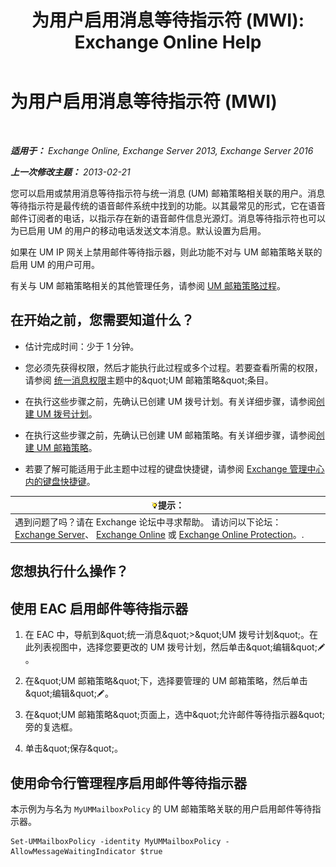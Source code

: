 ﻿---
title: '为用户启用消息等待指示符 (MWI): Exchange Online Help'
TOCTitle: 为用户启用消息等待指示符 (MWI)
ms:assetid: 3d0ca657-00b6-4108-a850-b092fede1f75
ms:mtpsurl: https://technet.microsoft.com/zh-cn/library/Dd335216(v=EXCHG.150)
ms:contentKeyID: 50556553
ms.date: 05/23/2018
mtps_version: v=EXCHG.150
ms.translationtype: MT
---

# 为用户启用消息等待指示符 (MWI)

 

_**适用于：** Exchange Online, Exchange Server 2013, Exchange Server 2016_

_**上一次修改主题：** 2013-02-21_

您可以启用或禁用消息等待指示符与统一消息 (UM) 邮箱策略相关联的用户。消息等待指示符是最传统的语音邮件系统中找到的功能。以其最常见的形式，它在语音邮件订阅者的电话，以指示存在新的语音邮件信息光源灯。消息等待指示符也可以为已启用 UM 的用户的移动电话发送文本消息。默认设置为启用。

如果在 UM IP 网关上禁用邮件等待指示器，则此功能不对与 UM 邮箱策略关联的启用 UM 的用户可用。

有关与 UM 邮箱策略相关的其他管理任务，请参阅 [UM 邮箱策略过程](um-mailbox-policy-procedures-exchange-2013-help.md)。

## 在开始之前，您需要知道什么？

  - 估计完成时间：少于 1 分钟。

  - 您必须先获得权限，然后才能执行此过程或多个过程。若要查看所需的权限，请参阅 [统一消息权限](unified-messaging-permissions-exchange-2013-help.md)主题中的\&quot;UM 邮箱策略\&quot;条目。

  - 在执行这些步骤之前，先确认已创建 UM 拨号计划。有关详细步骤，请参阅[创建 UM 拨号计划](create-a-um-dial-plan-exchange-2013-help.md)。

  - 在执行这些步骤之前，先确认已创建 UM 邮箱策略。有关详细步骤，请参阅[创建 UM 邮箱策略](create-a-um-mailbox-policy-exchange-2013-help.md)。

  - 若要了解可能适用于此主题中过程的键盘快捷键，请参阅 [Exchange 管理中心内的键盘快捷键](keyboard-shortcuts-in-the-exchange-admin-center-exchange-online-protection-help.md)。

<table>
<thead>
<tr class="header">
<th><img src="images/Bb124558.tip(EXCHG.150).gif" title="提示" alt="提示" />提示：</th>
</tr>
</thead>
<tbody>
<tr class="odd">
<td>遇到问题了吗？请在 Exchange 论坛中寻求帮助。 请访问以下论坛：<a href="https://go.microsoft.com/fwlink/p/?linkid=60612">Exchange Server</a>、 <a href="https://go.microsoft.com/fwlink/p/?linkid=267542">Exchange Online</a> 或 <a href="https://go.microsoft.com/fwlink/p/?linkid=285351">Exchange Online Protection</a>。.</td>
</tr>
</tbody>
</table>


## 您想执行什么操作？

## 使用 EAC 启用邮件等待指示器

1.  在 EAC 中，导航到\&quot;统一消息\&quot;\>\&quot;UM 拨号计划\&quot;。在此列表视图中，选择您要更改的 UM 拨号计划，然后单击\&quot;编辑\&quot;![编辑图标](images/Bb124582.6f53ccb2-1f13-4c02-bea0-30690e6ea71d(EXCHG.150).gif "编辑图标")。

2.  在\&quot;UM 邮箱策略\&quot;下，选择要管理的 UM 邮箱策略，然后单击\&quot;编辑\&quot;![编辑图标](images/Bb124582.6f53ccb2-1f13-4c02-bea0-30690e6ea71d(EXCHG.150).gif "编辑图标")。

3.  在\&quot;UM 邮箱策略\&quot;页面上，选中\&quot;允许邮件等待指示器\&quot;旁的复选框。

4.  单击\&quot;保存\&quot;。

## 使用命令行管理程序启用邮件等待指示器

本示例为与名为 `MyUMMailboxPolicy` 的 UM 邮箱策略关联的用户启用邮件等待指示器。

    Set-UMMailboxPolicy -identity MyUMMailboxPolicy -AllowMessageWaitingIndicator $true

